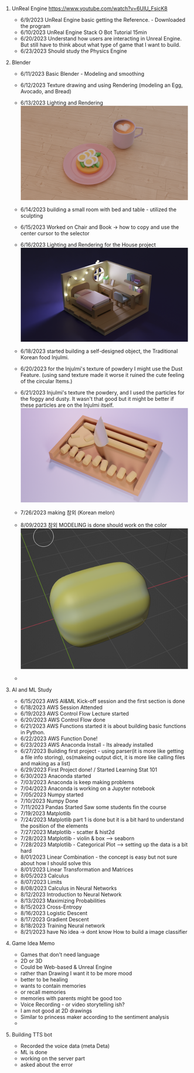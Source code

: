 1. UnReal Engine  https://www.youtube.com/watch?v=6UlU_FsicK8 
    - 6/9/2023 UnReal Engine basic getting the Reference. - Downloaded the program
    - 6/10/2023 UnReal Engine Stack O Bot Tutorial 15min
    - 6/20/2023 Understand how users are interacting in Unreal Engine. But still have to think about what type of game that I want to build.
    - 6/23/2023 Should study the Physics Engine 

2. Blender 
   - 6/11/2023 Basic Blender - Modeling and smoothing 
   - 6/12/2023 Texture drawing and using Rendering (modeling an Egg, Avocado, and Bread)
   - 6/13/2023 Lighting and Rendering 
   ![Alt text](Creation/brackfast%20.png)
 
   - 6/14/2023 building a small room with bed and table - utilized the sculpting 
   - 6/15/2023 Worked on Chair and Book -> how to copy and use the center cursor to the selector
   - 6/16/2023 Lighting and Rendering for the House project 
  ![Alt text](Creation/House.png)
  
   - 6/18/2023 started building a self-designed object, the Traditional Korean food Injulmi.
   - 6/20/2023 for the Injulmi's texture of powdery I might use the Dust Feature. (using sand texture made it worse it ruined the cute feeling of the circular Items.)
   - 6/21/2023 Injulmi's texture the powdery, and I used the particles for the foggy and dusty. It wasn't that good but it might be better if these particles are on the Injulmi itself. 
  ![Alt text](<Creation/인절미with roughness.png>)
   - 7/26/2023 making 참외 (Korean melon)
   - 8/09/2023 참외 MODELING is done should work on the color
   ![Alt text](Creation/참외.png)
   - 
3. AI and ML Study 
   - 6/15/2023 AWS AI&ML Kick-off session and the first section is done
   - 6/18/2023 AWS Session Attended
   - 6/19/2023 AWS Control Flow Lecture started
   - 6/20/2023 AWS Control Flow done
   - 6/21/2023 AWS Functions started it is about building basic functions in Python.
   - 6/22/2023 AWS Function Done!
   - 6/23/2023 AWS Anaconda Install - Its already installed
   - 6/27/2023 Building first project - using parser(it is more like getting a file info storing), os(makeing output dict, it is more like calling files and making as a list)
   - 6/29/2023 First Project done! / Started Learning Stat 101
   - 6/30/2023 Anaconda started
   - 7/03/2023 Anaconda is keep making problems
   - 7/04/2023 Anaconda is working on a Jupyter notebook
   - 7/05/2023 Numpy started
   - 7/10/2023 Numpy Done
   - 7/11/2023 Pandas Started Saw some students fin the course
   - 7/19/2023 Matplotlib
   - 7/24/2023 Matplotlib part 1 is done but it is a bit hard to understand the position of the elements
   - 7/27/2023 Matplotlib - scatter & hist2d
   - 7/28/2023 Matplotlib - violin & box --> seaborn
   - 7/28/2023 Matplotlib - Categorical Plot --> setting up the data is a bit hard
   - 8/01/2023 Linear Combination - the concept is easy but not sure about how I should solve this
   - 8/01/2023 Linear Transformation and Matrices
   - 8/05/2023 Calculus
   - 8/07/2023 Limits
   - 8/08/2023 Calculus in Neural Networks
   - 8/12/2023 Introduction to Neural Network
   - 8/13/2023 Maximizing Probabilities
   - 8/15/2023 Cross-Entropy
   - 8/16/2023 Logistic Descent
   - 8/17/2023 Gradient Descent
   - 8/18/2023 Training Neural network
   - 8/21/2023 have No idea -> dont know How to build a image classifier
4. Game Idea Memo
   - Games that don't need language
   - 2D or 3D
   - Could be Web-based & Unreal Engine
   - rather than Drawing I want it to be more mood
   - better to be healing
   - wants to contain memories
   - or recall memories
   - memories with parents might be good too
   - Voice Recording - or video storytelling ish?
   - I am not good at 2D drawings
   - Similar to princess maker according to the sentiment analysis
   - 
5. Building TTS bot
   - Recorded the voice data (meta Deta)
   - ML is done
   - working on the server part
   - asked about the error
